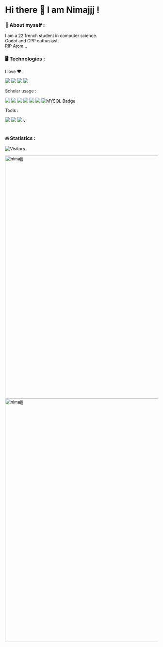 <h1>
  Hi there 👋 I am Nimajjj !
</h1>

### 🦆 About myself :
I am a 22 french student in computer science. <br/>
Godot and CPP enthusiast.<br/>
RIP Atom...
<br/>

### 🖥️ Technologies :
I love ❤️ :
<div>
  <img src="https://img.shields.io/badge/Godot-478CBF?style=for-the-badge&logo=GodotEngine&logoColor=white"/>
  <img src="https://img.shields.io/badge/C%2B%2B-00599C?style=for-the-badge&logo=c%2B%2B&logoColor=white"/>
  <img src="https://img.shields.io/badge/OpenGL-FFFFFF?style=for-the-badge&logo=opengl"/>
  <img src="https://img.shields.io/badge/NeoVim-%2357A143.svg?&style=for-the-badge&logo=neovim&logoColor=white"/>
</div>

Scholar usage :
<div>
  <img src="https://img.shields.io/badge/Python-FFD43B?style=for-the-badge&logo=python&logoColor=blue"/>
  <img src="https://img.shields.io/badge/C%23-239120?style=for-the-badge&logo=c-sharp&logoColor=white">
  <img src="https://img.shields.io/badge/Go-00ADD8?style=for-the-badge&logo=go&logoColor=white"/>
  <img src="https://img.shields.io/badge/JavaScript-323330?style=for-the-badge&logo=javascript&logoColor=F7DF1E"/>
  <img src="https://img.shields.io/badge/HTML5-E34F26?style=for-the-badge&logo=html5&logoColor=white"/>
  <img src="https://img.shields.io/badge/CSS3-1572B6?style=for-the-badge&logo=css3&logoColor=white"/>
  <img src="https://img.shields.io/badge/MySQL-4479A1.svg?style=for-the-badge&logo=MySQL&logoColor=white" alt="MYSQL Badge"/>
</div>

Tools :
<div>
  <img src="https://img.shields.io/badge/VSCode-0078D4?style=for-the-badge&logo=visual%20studio%20code&logoColor=white"/>
  <img src="https://img.shields.io/badge/Atom-66595C?style=for-the-badge&logo=Atom&logoColor=white"/>
  <img src="https://img.shields.io/badge/CLion-000000?style=for-the-badge&logo=clion&logoColor=white"/>
v
</div>
<br/>

### 🔥 Statistics :
![Visitors](https://api.visitorbadge.io/api/visitors?path=https%3A%2F%2Fgithub.com%2FNimajjj&label=VISITORS&countColor=%23263759)
<p float="left">
  <img align="center" style="height: 20vh;" src="https://github-readme-stats.vercel.app/api?username=Nimajjj&theme=dark" alt="nimajjj" />
  <img align="center" style="height: 20vh;" src="https://github-readme-stats.vercel.app/api/top-langs?username=nimajjj&show_icons=true&theme=dark&locale=en&layout=compact" alt="nimajjj"/>
</p>



